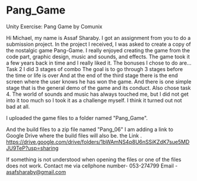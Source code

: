 # Pang_Game
Unity Exercise: Pang Game by Comunix


Hi Michael, my name is Assaf Sharaby.
I got an assignment from you to do a submission project.
In the project I received, I was asked to create a copy of the nostalgic game Pang-Game.
I really enjoyed creating the game from the code part, graphic design, music and sounds, and effects.
The game took it a few years back in time and I really liked it.
The bonuses I chose to do are...
Task 2 I did 3 stages of combo
The goal is to go through 3 stages before the time or life is over
And at the end of the third stage there is the end screen where the user knows he has won the game.
And there is one simple stage that is the general demo of the game and its conduct.
Also chose task 4.
The world of sounds and music has always touched me, but I did not get into it too much so I took it as a challenge myself.
I think it turned out not bad at all.

I uploaded the game files to a folder named "Pang_Game".

And the build files to a zip file named
"Pang_06"
I am adding a link to Google Drive where the build files will also be.
the Link .
https://drive.google.com/drive/folders/1bWAmNS4p8U6nSSiKZdK7sue5MDJU9TeP?usp=sharing

If something is not understood when opening the files or one of the files does not work.
Contact me via
cellphone number- 053-274799
Email - asafsharaby@gmail.com
